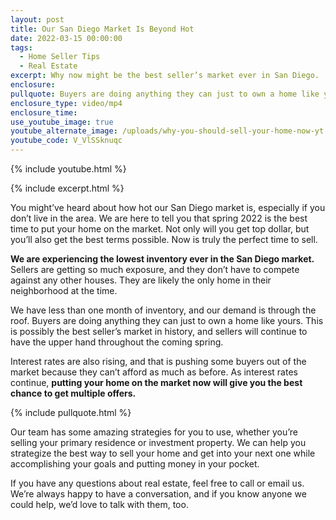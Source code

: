 ```yaml
---
layout: post
title: Our San Diego Market Is Beyond Hot
date: 2022-03-15 00:00:00
tags:
  - Home Seller Tips
  - Real Estate
excerpt: Why now might be the best seller’s market ever in San Diego.
enclosure:
pullquote: Buyers are doing anything they can just to own a home like yours.
enclosure_type: video/mp4
enclosure_time:
use_youtube_image: true
youtube_alternate_image: /uploads/why-you-should-sell-your-home-now-yt.jpg
youtube_code: V_VlSSknuqc
---
```

{% include youtube.html %}

{% include excerpt.html %}

You might’ve heard about how hot our San Diego market is, especially if you don’t live in the area. We are here to tell you that spring 2022 is the best time to put your home on the market. Not only will you get top dollar, but you’ll also get the best terms possible. Now is truly the perfect time to sell.

**We are experiencing the lowest inventory ever in the San Diego market.** Sellers are getting so much exposure, and they don’t have to compete against any other houses. They are likely the only home in their neighborhood at the time.&nbsp;

We have less than one month of inventory, and our demand is through the roof. Buyers are doing anything they can just to own a home like yours. This is possibly the best seller’s market in history, and sellers will continue to have the upper hand throughout the coming spring.&nbsp;

Interest rates are also rising, and that is pushing some buyers out of the market because they can’t afford as much as before. As interest rates continue, **putting your home on the market now will give you the best chance to get multiple offers.**

{% include pullquote.html %}

Our team has some amazing strategies for you to use, whether you’re selling your primary residence or investment property. We can help you strategize the best way to sell your home and get into your next one while accomplishing your goals and putting money in your pocket.

If you have any questions about real estate, feel free to call or email us. We’re always happy to have a conversation, and if you know anyone we could help, we’d love to talk with them, too.
